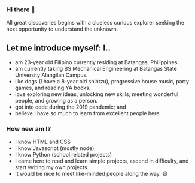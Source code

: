 ### Hi there 👋
All great discoveries begins with a clueless curious explorer seeking the next opportunity to understand the unknown.

## Let me introduce myself: I..
- am 23-year old Filipino currently residing at Batangas, Philippines.
- am currently taking BS Mechanical Engineering at Batangas State University Alangilan Campus.
- like dogs (I have a 8-year old shihtzu), progressive house music, party games, and reading YA books.
- love exploring new ideas, unlocking new skills, meeting wonderful people, and growing as a person.
- got into code during the 2019 pandemic; and
- believe I have so much to learn from excellent people here.

### How new am I?
- I know HTML and CSS
- I know Javascript (mostly node)
- I know Python (school related projects)
- I came here to read and learn simple projects, ascend in difficulty, and start writing my own projects.
- It would be nice to meet like-minded people along the way. 😄

<!--
**downtRoddenn/downtRoddenn** is a ✨ _special_ ✨ repository because its `README.md` (this file) appears on your GitHub profile.

Here are some ideas to get you started:

- 🔭 I’m currently working on ...
- 🌱 I’m currently learning ...
- 👯 I’m looking to collaborate on ...
- 🤔 I’m looking for help with ...
- 💬 Ask me about ...
- 📫 How to reach me: ...
- 😄 Pronouns: ...
- ⚡ Fun fact: ...
-->
